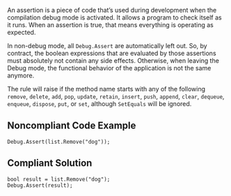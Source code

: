 An assertion is a piece of code that’s used during development when the compilation debug mode is activated. It allows a program to check itself as it runs. When an assertion is true, that means everything is operating as expected.
 
In non-debug mode, all `Debug.Assert` are automatically left out. So, by contract, the boolean expressions that are evaluated by those assertions must absolutely not contain any side effects. Otherwise, when leaving the Debug mode, the functional behavior of the application is not the same anymore.
 
The rule will raise if the method name starts with any of the following `remove`, `delete`, `add`, `pop`, `update`, `retain`, `insert`, `push`, `append`, `clear`, `dequeue`, `enqueue`, `dispose`, `put`, or `set`, although `SetEquals` will be ignored.
 
## Noncompliant Code Example

    Debug.Assert(list.Remove("dog"));

## Compliant Solution

    bool result = list.Remove("dog");
    Debug.Assert(result);